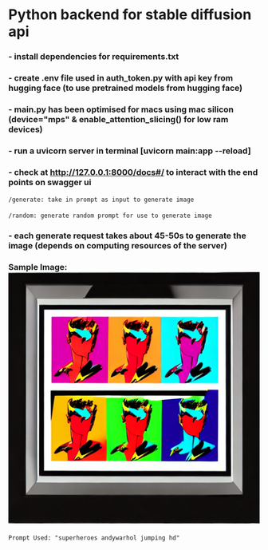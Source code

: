 # Python backend for stable diffusion api

### - install dependencies for requirements.txt

### - create .env file used in auth_token.py with api key from hugging face (to use pretrained models from hugging face)

### - main.py has been optimised for macs using mac silicon (device="mps" & enable_attention_slicing() for low ram devices)

### - run a uvicorn server in terminal [uvicorn main:app --reload]

### - check at http://127.0.0.1:8000/docs#/ to interact with the end points on swagger ui

    /generate: take in prompt as input to generate image

    /random: generate random prompt for use to generate image

### - each generate request takes about 45-50s to generate the image (depends on computing resources of the server)

### Sample Image: ![generated image](result.png)

    Prompt Used: "superheroes andywarhol jumping hd"

